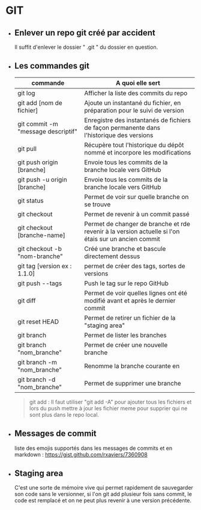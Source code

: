 # GIT


- ## Enlever un repo git créé par accident

    Il suffit d'enlever le dossier " .git " du dossier en question.


- ## Les commandes git

    | commande | A quoi elle sert |
    | - | - |
    | git log  | Afficher la liste des commits du repo |
    | git add [nom de fichier] | Ajoute un instantané du fichier, en préparation pour le suivi de version |
    | git commit -m "message descriptif" | Enregistre des instantanés de fichiers de façon permanente dans l'historique des versions |
    | git pull | Récupère tout l'historique du dépôt nommé et incorpore les modifications |
    | git push origin [branche] | Envoie tous les commits de la branche locale vers GitHub |
    | git push -u origin [branche] | Envoie tous les commits de la branche locale vers GitHub |
    | git status | Permet de voir sur quelle branche on se trouve |
    | git checkout <commit-id> | Permet de revenir à un commit passé |
    | git checkout [branche-name] | Permet de changer de branche et rde revenir à la version actuelle si l'on étais sur un ancien commit |
    | git checkout -b "nom-branche" | Créé une branche et bascule directement dessus |
    | git tag [version ex : 1.1.0] | permet de créer des tags, sortes de versions |
    | git push --tags | Push le tag sur le repo GitHub |
    | git diff | Permet de voir quelles lignes ont été modifié avant et après le dernier commit |
    | git reset HEAD <file> | Permet de retirer un fichier de la "staging area" |
    | git branch  | Permet de lister les branches |
    | git branch "nom_branche" | Permet de créer une nouvelle branche <branche> |
    | git branch -m "nom_branche" | Renomme la branche courante en <branche> |
    | git branch -d "nom_branche" | Permet de supprimer une branche |
    




    > git add : Il faut utiliser "git add -A" pour ajouter tous les fichiers et lors du push mettre à jour les fichier meme pour supprier qui ne sont plus dans le repo local.


- ## Messages de commit

    liste des emojis supportés dans les messages de commits et en markdown : https://gist.github.com/rxaviers/7360908
    

- ## Staging area

    C'est une sorte de mémoire vive qui permet rapidement de sauvegarder son code sans le versionner, si l'on git add plusieur fois sans commit, le code est remplacé et on ne peut plus revenir à une version précédente.


